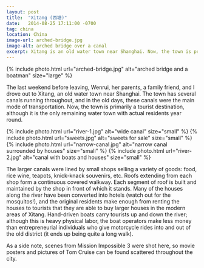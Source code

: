 ```yaml
---
layout: post
title:  "Xitang (西塘)"
date:   2014-08-25 17:11:00 -0700
tag: china
location: China
image-url: arched-bridge.jpg
image-alt: arched bridge over a canal
excerpt: Xitang is an old water town near Shanghai. Now, the town is primarily a tourist destination.
---
```

<div class='img-gallery'>
{% include photo.html url="arched-bridge.jpg" alt="arched bridge and a boatman" size="large" %}
</div>

The last weekend before leaving, Wenrui, her parents, a family friend, and I drove out to Xitang, an old water town near Shanghai. The town has several canals running throughout, and in the old days, these canals were the main mode of transportation. Now, the town is primarily a tourist destination, although it is the only remaining water town with actual residents year round.

<div class='img-gallery'>
{% include photo.html url="river-1.jpg" alt="wide canal" size="small" %}
{% include photo.html url="sweets.jpg" alt="sweets for sale" size="small" %}
{% include photo.html url="narrow-canal.jpg" alt="narrow canal surrounded by houses" size="small" %}
{% include photo.html url="river-2.jpg" alt="canal with boats and houses" size="small" %}
</div>

The larger canals were lined by small shops selling a variety of goods: food, rice wine, teapots, knick-knack souvenirs, etc. Roofs extending from each shop form a continuous covered walkway. Each segment of roof is built and maintained by the shop in front of which it stands. Many of the houses along the river have been converted into hotels (watch out for the mosquitos!), and the original residents make enough from renting the houses to tourists that they are able to buy larger houses in the modern areas of Xitang. Hand-driven boats carry tourists up and down the river; although this is heavy physical labor, the boat operators make less money than entrepreneurial individuals who give motorcycle rides into and out of the old district (it ends up being quite a long walk).

As a side note, scenes from Mission Impossible 3 were shot here, so movie posters and pictures of Tom Cruise can be found scattered throughout the city.
